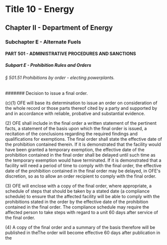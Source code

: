 
# Title 10 - Energy
## Chapter II - Department of Energy
### Subchapter E - Alternate Fuels
#### PART 501 - ADMINISTRATIVE PROCEDURES AND SANCTIONS
##### Subpart E - Prohibition Rules and Orders
###### § 501.51 Prohibitions by order - electing powerplants.
####### Decision to issue a final order.

(c)(1) OFE will base its determination to issue an order on consideration of the whole record or those parts thereof cited by a party and supported by and in accordance with reliable, probative and substantial evidence.

(2) OFE shall include in the final order a written statement of the pertinent facts, a statement of the basis upon which the final order is issued, a recitation of the conclusions regarding the required findings and qualifications for exemptions. The final order shall state the effective date of the prohibition contained therein. If it is demonstrated that the facility would have been granted a temporary exemption, the effective date of the prohibition contained in the final order shall be delayed until such time as the temporary exemption would have terminated. If it is demonstrated that a facility will need a period of time to comply with the final order, the effective date of the prohibition contained in the final order may be delayed, in OFE's discretion, so as to allow an order recipient to comply with the final order.

(3) OFE will enclose with a copy of the final order, where appropriate, a schedule of steps that should be taken by a stated date (a compliance schedule) to ensure that the affected facility will be able to comply with the prohibitions stated in the order by the effective date of the prohibition contained in the final order. The compliance schedule may require the affected person to take steps with regard to a unit 60 days after service of the final order.

(4) A copy of the final order and a summary of the basis therefore will be published in theThe order will become effective 60 days after publication in the
